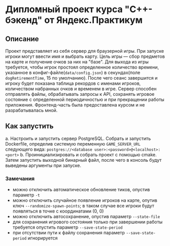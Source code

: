 # Дипломный проект курса "C++-бэкенд" от Яндекс.Практикум
## Описание
Проект представляет из себя сервер для браузерной игры. 
При запуске игроки могут ввести имя и выбрать карту. Цель игры — сбор предметов на карте и получение очков за них на "базе". Для выхода из игры требуется, чтобы игрок простоял определенное количество времени, указанное в конфиг-файле(`data/config.json`) в секундах(поле `dogRetirementTime`, 15 по умолчанию). После чего сеанс завершится и игроку будет показана таблица рекордов с именами игроков, количеством набранных очков и временем в игре.
Сервер способен отправлять файлы, обрабатывать запросы к API, сохранять игровое состояние с определенной периодичностью и при прекращении работы приложения.
Фронтенд-часть была предоставлена курсом и не разрабатывалась мной. 
## Как запустить 
a. Настроить и запустить сервер PostgreSQL. Собрать и запустить Dockerfile, определив системую переменную `GAME_SERVER_URL` следующего вида: `postgres://<database user>:<password>@<localhost>:<port>`
b. Проинициализировать и собрать проект с помощью cmake. Затем запустить выходной бинарный файл, после чего в консоль будут выведены аргументы при запуске.
### Замечания
- можно отключить автоматическое обновление тиков, опустив параметр `-t`
- можно отключить случайное появление игроков на карте, опутив ключ `--randomize-spawn-points`; в таком случае все игроки будут появляться в точке с координатами (0, 0)
- можно отключить автосохранение, опустив параметр `--state-file`
- для сохранения игрового состояния только при завершении работы требуется опустить параметр `--save-state-period`
- при отсутствии пути к файлу сохранения параметр `--save-state-period` игнорируется
